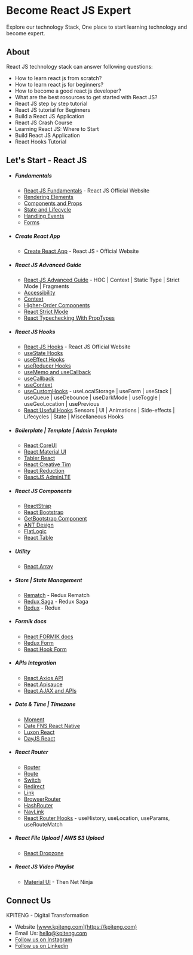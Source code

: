 # Become React JS Expert 
Explore our technology Stack, One place to start learning technology and become expert.

About
-----
React JS technology stack can answer following questions:
- How to learn react js from scratch?
- How to learn react js for beginners?
- How to become a good react js developer?
- What are the best rosources to get started with React JS?
- React JS step by step tutorial
- React JS tutorial for Beginners
- Build a React JS Application
- React JS Crash Course
- Learning React JS: Where to Start
- Build React JS Application
- React Hooks Tutorial

Let's Start - React JS
-----
- ##### Fundamentals
  - [React JS Fundamentals](https://reactjs.org/docs/hello-world.html "Raact JS Fundamentals") - React JS Official Website
  - [Rendering Elements](https://reactjs.org/docs/rendering-elements.html "Rendering Elements")
  - [Components and Props](https://reactjs.org/docs/components-and-props.html "Components and Props")
  - [State and Lifecycle](https://reactjs.org/docs/state-and-lifecycle.html "React State and Lifecycle")
  - [Handling Events](https://reactjs.org/docs/handling-events.html "Handling Events")
  - [Forms](https://reactjs.org/docs/forms.html "React Forms")
- ##### Create React App
  - [Create React App](https://reactjs.org/docs/getting-started.html "Raact JS Official Website") - React JS - Official Website
- ##### React JS Advanced Guide
  - [React JS Advanced Guide](https://reactjs.org/docs/accessibility.html, "React JS Advanced Guide") - HOC | Context | Static Type | Strict Mode | Fragments
  - [Accessibility](https://reactjs.org/docs/accessibility.html, "Accessibility")
  - [Context](https://reactjs.org/docs/context.html, "Context")
  - [Higher-Order Components](https://reactjs.org/docs/higher-order-components.html, "Higher-Order Components")
  - [React Strict Mode](https://reactjs.org/docs/strict-mode.html, "React Strict Mode")
  - [React Typechecking With PropTypes](https://reactjs.org/docs/typechecking-with-proptypes.html, "Typechecking With PropTypes")
- ##### React JS Hooks
  - [React JS Hooks](https://reactjs.org/docs/hooks-intro.html, "React JS Hooks") - React JS Official Website
  - [useState Hooks](https://reactjs.org/docs/hooks-state.html, "React useState Hooks")
  - [useEffect Hooks](https://reactjs.org/docs/hooks-effect.html, "React useEffect Hooks")
  - [useReducer Hooks](https://www.robinwieruch.de/react-usereducer-hook, "React useReducer Hooks")
  - [useMemo and useCallback](https://kentcdodds.com/blog/usememo-and-usecallback, "React useMemo and useCallback")
  - [useCallback](https://dmitripavlutin.com/dont-overuse-react-usecallback/, "React useCallback")
  - [useContext](https://medium.com/crowdbotics/how-to-use-usereducer-in-react-hooks-for-performance-optimization-ecafca9e7bf5, "React useContext")
  - [useCustomHooks](https://github.com/aromalanil/useCustomHooks/tree/master/docs#-usegeolocation, "useCustomHooks") - useLocalStorage | useForm | useStack | useQueue | useDebounce | useDarkMode | useToggle | useGeoLocation | usePrevious
  - [React Useful Hooks](https://github.com/streamich/react-use, "Useful Hooks") Sensors | UI | Animations | Side-effects | Lifecycles | State | Miscellaneous Hooks
- ##### Boilerplate | Template | Admin Template
  - [React CoreUI](https://coreui.io/, "CoreUI Free Bootstrap Admin Template")
  - [React Material UI](https://material-ui.com/getting-started/templates/, "React Templates - Material UI")
  - [Tabler React](https://github.com/tabler/tabler-react, "https://github.com/tabler/tabler-react")
  - [React Creative Tim](https://www.creative-tim.com/product/material-dashboard-react?partner=104080, "React Creative Tim")
  - [React Reduction](https://github.com/reduction-admin/react-reduction, "React Reduction")
  - [ReactJS AdminLTE](https://github.com/booleanhunter/ReactJS-AdminLTE, "ReactJS AdminLTE")
- ##### React JS Components
  - [ReactStrap](https://reactstrap.github.io/, "RactStrap")
  - [React Bootstrap](https://react-bootstrap.github.io/components/alerts, "React Bootstrap")
  - [GetBootstrap Component](https://getbootstrap.com/docs/5.0/getting-started/introduction/, "React Bootstrap Components")
  - [ANT Design](https://ant.design/components/overview/, "React ANT Design")
  - [FlatLogic](https://flatlogic.com/templates/react, "FlatLogic Templates and Themes")
  - [React Table](https://react-table.tanstack.com/docs/quick-start, "React Table")
 - ##### Utility 
   - [React Array](https://eduardstankovic.medium.com/javascript-array-functions-you-need-to-know-pt-1-4d73291fdfac, "React Array")
- ##### Store | State Management
  - [Rematch](https://rematchjs.org/, "Rematch") - Redux Rematch
  - [Redux Saga](https://redux-saga.js.org/, "Redux Saga") - Redux Saga
  - [Redux](https://redux.js.org/, "Redux") - Redux
- ##### Formik docs
  - [React FORMIK docs](https://formik.org/, "React FORMIK docs")
  - [Redux Form](https://github.com/redux-form/redux-form, "Redux Form")
  - [React Hook Form](https://react-hook-form.com/, "React Hook Form")
- ##### APIs Integration
  - [React Axios API](https://www.npmjs.com/package/axios, "React Axios API")
  - [React Apisauce](https://www.npmjs.com/package/apisauce, "React Apisauce")
  - [React AJAX and APIs](https://reactjs.org/docs/faq-ajax.html, "React AJAX and APIs")
 - ##### Date & Time | Timezone
   - [Moment](https://momentjs.com/timezone/, "Moment Timezone")
   - [Date FNS React Native](https://date-fns.org/, "React Native Date FNS")
   - [Luxon React](https://moment.github.io/luxon/, "React Native Luxon")
   - [DayJS React](https://www.npmjs.com/package/dayjs, "React Nativ DayJS")
- ##### React Router
  - [Router](https://reactrouter.com/web/api/Router, "React Router")  
  - [Route](https://reactrouter.com/web/api/Route, "React Route")
  - [Switch](https://reactrouter.com/web/api/Switch, "React Switch")
  - [Redirect](https://reactrouter.com/web/api/Redirect, "React Redirect")
  - [Link](https://reactrouter.com/web/api/Link, "React Link")
  - [BrowserRouter](https://reactrouter.com/web/api/BrowserRouter, "React BrowserRoute")
  - [HashRouter](https://reactrouter.com/web/api/HashRouter, "React HashRouter")
  - [NavLink](https://reactrouter.com/web/api/NavLink, "React NavLink")
  - [React Router Hooks](https://reactrouter.com/web/api/Hooks, "React Router Hooks") - useHistory, useLocation, useParams, useRouteMatch
- ##### React File Upload | AWS S3 Upload
  - [React Dropzone](https://www.npmjs.com/package/react-dropzone, "React Dropzone")
- ##### React JS Video Playlist
  - [Material UI](https://www.youtube.com/watch?v=0KEpWHtG10M&list=PL4cUxeGkcC9gjxLvV4VEkZ6H6H4yWuS58,  "Material UI") - Then Net Ninja

Connect Us
----- 
KPITENG - Digital Transformation 
- Website [www.kpiteng.com](https://kpiteng.com)
- Email Us: hello@kpiteng.com
- [Follow us on Instagram](https://www.instagram.com/kpiteng/)
- [Follow us on Linkedin](https://www.linkedin.com/company/kpiteng/)